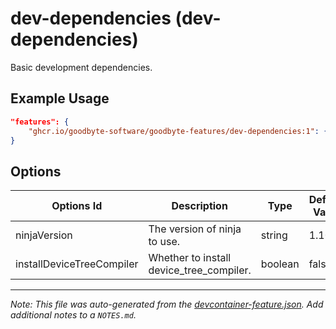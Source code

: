 
# dev-dependencies (dev-dependencies)

Basic development dependencies.

## Example Usage

```json
"features": {
    "ghcr.io/goodbyte-software/goodbyte-features/dev-dependencies:1": {}
}
```

## Options

| Options Id | Description | Type | Default Value |
|-----|-----|-----|-----|
| ninjaVersion | The version of ninja to use. | string | 1.10.2 |
| installDeviceTreeCompiler | Whether to install device_tree_compiler. | boolean | false |



---

_Note: This file was auto-generated from the [devcontainer-feature.json](https://github.com/goodbyte-software/goodbyte-features/blob/main/src/dev-dependencies/devcontainer-feature.json).  Add additional notes to a `NOTES.md`._
